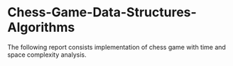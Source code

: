 # Chess-Game-Data-Structures-Algorithms
The following report consists implementation of chess game with time and space complexity analysis.
